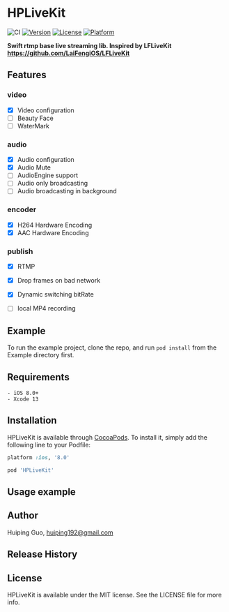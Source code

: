 # HPLiveKit

![CI](https://github.com/huiping192/HPLiveKit/workflows/CI/badge.svg)
[![Version](https://img.shields.io/cocoapods/v/HPLiveKit.svg?style=flat)](https://cocoapods.org/pods/HPLiveKit)
[![License](https://img.shields.io/cocoapods/l/HPLiveKit.svg?style=flat)](https://cocoapods.org/pods/HPLiveKit)
[![Platform](https://img.shields.io/cocoapods/p/HPLiveKit.svg?style=flat)](https://cocoapods.org/pods/HPLiveKit)


**Swift rtmp base live streaming lib. Inspired by LFLiveKit https://github.com/LaiFengiOS/LFLiveKit**


## Features

### video
- [x]   Video configuration
- [ ]   Beauty Face
- [ ]   WaterMark

### audio
- [x]   Audio configuration
- [x] 	 Audio Mute
- [ ]   AudioEngine support
- [ ]   Audio only broadcasting 
- [ ]   Audio broadcasting in background

### encoder
- [x]   H264 Hardware Encoding 
- [x]   AAC Hardware Encoding

### publish

- [x] 	RTMP 
- [x] 	Drop frames on bad network 
- [x] 	Dynamic switching bitRate
- [ ] 	local MP4 recording




## Example

To run the example project, clone the repo, and run `pod install` from the Example directory first.

## Requirements
    - iOS 8.0+
    - Xcode 13
    
## Installation

HPLiveKit is available through [CocoaPods](https://cocoapods.org). To install
it, simply add the following line to your Podfile:

```ruby
platform :ios, '8.0'

pod 'HPLiveKit'
```

## Usage example 


## Author

Huiping Guo, huiping192@gmail.com

## Release History

## License

HPLiveKit is available under the MIT license. See the LICENSE file for more info.
